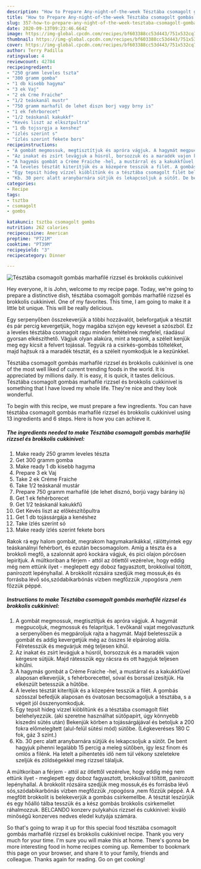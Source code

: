 ```yaml
---
description: "How to Prepare Any-night-of-the-week Tésztába csomagolt gombás marhafilé rizzsel és brokkolis cukkinivel"
title: "How to Prepare Any-night-of-the-week Tésztába csomagolt gombás marhafilé rizzsel és brokkolis cukkinivel"
slug: 357-how-to-prepare-any-night-of-the-week-tesztaba-csomagolt-gombas-marhafile-rizzsel-es-brokkolis-cukkinivel
date: 2020-09-13T09:23:46.664Z
image: https://img-global.cpcdn.com/recipes/bf603388cc53d443/751x532cq70/tesztaba-csomagolt-gombas-marhafile-rizzsel-es-brokkolis-cukkinivel-recept-foto.jpg
thumbnail: https://img-global.cpcdn.com/recipes/bf603388cc53d443/751x532cq70/tesztaba-csomagolt-gombas-marhafile-rizzsel-es-brokkolis-cukkinivel-recept-foto.jpg
cover: https://img-global.cpcdn.com/recipes/bf603388cc53d443/751x532cq70/tesztaba-csomagolt-gombas-marhafile-rizzsel-es-brokkolis-cukkinivel-recept-foto.jpg
author: Terry Padilla
ratingvalue: 4
reviewcount: 42784
recipeingredient:
- "250 gramm leveles tszta"
- "300 gramm gomba"
- "1 db kisebb hagyma"
- "3 ek Vaj"
- "2 ek Crme Fraiche"
- "1/2 teáskanál mustr"
- "750 gramm marhafil de lehet diszn borj vagy brny is"
- "1 ek fehrborecet"
- "1/2 teáskanál kakukkf"
- "Kevés liszt az elksztpultra"
- "1 db tojssrgja a kenshez"
- "ízlés szerint s"
- "ízlés szerint fekete bors"
recipeinstructions:
- "A gombát megmossuk, megtisztítjuk és apróra vágjuk. A hagymát megpucoljuk, megmossuk és felaprítjuk. 1 evőkanál vajat megolvasztunk a serpenyőben és megpároljuk rajta a hagymát. Majd beletesszük a gombát és addig kevergetjük még az összes lé elpárolog alóla. Félretesszük és megvárjuk még teljesen kihűl."
- "Az inakat és zsírt levágjuk a húsról, borsozzuk és a maradék vajon kérgesre sütjük. Majd rátesszük egy rácsra és ott hagyjuk teljesen kihűlni."
- "A hagymás gombát a Crème Fraiche -hel, a mustárral és a kakukkfűvel alaposan elkeverjük, s fehérborecettel, sóval és borssal ízesítjük. Ha elkészült betesszük a hűtőbe."
- "A leveles tésztát kiterítjük és a közepére tesszük a filét. A gombás szósszal befedjük alaposan és óvatosan becsomagoljuk a tésztába, s a végeit jól összenyomkodjuk."
- "Egy tepsit hideg vízzel kiöblítünk és a tésztába csomagolt filét belehelyezzük. (aki szeretne használhat sütőpapírt, úgy könnyebb kiszedni sütés után) Bekenjük körben a tojássárgájával és betoljuk a 200 fokra előmelegített (alul-felül sütési mód) sütőbe. (Légkeveréses 180 C fok, gáz 3 színt.)"
- "Kb. 30 perc alatt aranybarnára sütjük és lekapcsoljuk a sütőt. De bent hagyjuk pihenni legalább 15 percig a meleg sütőben, így lesz finom és omlós a filénk. Ha letelt a pihentetés idő nem túl vékony szeletekre szeljük és zöldségekkel meg rizzsel tálaljuk."
categories:
- Recipe
tags:
- tsztba
- csomagolt
- gombs

katakunci: tsztba csomagolt gombs 
nutrition: 262 calories
recipecuisine: American
preptime: "PT21M"
cooktime: "PT39M"
recipeyield: "3"
recipecategory: Dinner

---
```



![Tésztába csomagolt gombás marhafilé rizzsel és brokkolis cukkinivel](https://img-global.cpcdn.com/recipes/bf603388cc53d443/751x532cq70/tesztaba-csomagolt-gombas-marhafile-rizzsel-es-brokkolis-cukkinivel-recept-foto.jpg)

Hey everyone, it is John, welcome to my recipe page. Today, we're going to prepare a distinctive dish, tésztába csomagolt gombás marhafilé rizzsel és brokkolis cukkinivel. One of my favorites. This time, I am going to make it a little bit unique. This will be really delicious.

Egy serpenyőben összekeverjük a többi hozzávalót, beleforgatjuk a tésztát és pár percig kevergetjük, hogy magába szívjon egy keveset a szószból. Ez a leveles tésztába csomagolt ragu minden feltételnek megfelel, ráadásul gyorsan elkészíthető. Vágjuk olyan alakúra, mint a tepsink, a széleit kenjük meg egy kicsit a felvert tojással. Tegyük rá a csirkés-gombás tölteléket, majd hajtsuk rá a maradék tésztát, és a széleit nyomkodjuk le a kezünkkel.

Tésztába csomagolt gombás marhafilé rizzsel és brokkolis cukkinivel is one of the most well liked of current trending foods in the world. It is appreciated by millions daily. It is easy, it is quick, it tastes delicious. Tésztába csomagolt gombás marhafilé rizzsel és brokkolis cukkinivel is something that I have loved my whole life. They're nice and they look wonderful.


To begin with this recipe, we must prepare a few ingredients. You can have tésztába csomagolt gombás marhafilé rizzsel és brokkolis cukkinivel using 13 ingredients and 6 steps. Here is how you can achieve it.

<!--inarticleads1-->

##### The ingredients needed to make Tésztába csomagolt gombás marhafilé rizzsel és brokkolis cukkinivel:

1. Make ready 250 gramm leveles tészta
1. Get 300 gramm gomba
1. Make ready 1 db kisebb hagyma
1. Prepare 3 ek Vaj
1. Take 2 ek Créme Fraiche
1. Take 1/2 teáskanál mustár
1. Prepare 750 gramm marhafilé (de lehet disznó, borjú vagy bárány is)
1. Get 1 ek fehérborecet
1. Get 1/2 teáskanál kakukkfű
1. Get Kevés liszt az előkészítőpultra
1. Get 1 db tojássárgája a kenéshez
1. Take ízlés szerint só
1. Make ready ízlés szerint fekete bors


Rakok rá egy halom gombát, megrakom hagymakarikákkal, rálöttyintek egy teáskanálnyi fehérbort, és ezután becsomagolom. Amíg a tészta és a brokkoli megfő, a szalonnát apró kockára vágjuk, és pici olajon pörcösen lepirítjuk. A múltkoriban a férjem - attól az ötlettől vezérelve, hogy eddig még nem ettünk ilyet - meglepett egy doboz fagyasztott, brokkolival töltött, panírozott lepényhallal. A brokkolit rózsáira szedjük meg mossuk,és és forrásba lévő sós,szódabikarbónás vízben megfőzzük ,ropogósra ,nem főzzük péppé. 

<!--inarticleads2-->

##### Instructions to make Tésztába csomagolt gombás marhafilé rizzsel és brokkolis cukkinivel:

1. A gombát megmossuk, megtisztítjuk és apróra vágjuk. A hagymát megpucoljuk, megmossuk és felaprítjuk. 1 evőkanál vajat megolvasztunk a serpenyőben és megpároljuk rajta a hagymát. Majd beletesszük a gombát és addig kevergetjük még az összes lé elpárolog alóla. Félretesszük és megvárjuk még teljesen kihűl.
1. Az inakat és zsírt levágjuk a húsról, borsozzuk és a maradék vajon kérgesre sütjük. Majd rátesszük egy rácsra és ott hagyjuk teljesen kihűlni.
1. A hagymás gombát a Crème Fraiche -hel, a mustárral és a kakukkfűvel alaposan elkeverjük, s fehérborecettel, sóval és borssal ízesítjük. Ha elkészült betesszük a hűtőbe.
1. A leveles tésztát kiterítjük és a közepére tesszük a filét. A gombás szósszal befedjük alaposan és óvatosan becsomagoljuk a tésztába, s a végeit jól összenyomkodjuk.
1. Egy tepsit hideg vízzel kiöblítünk és a tésztába csomagolt filét belehelyezzük. (aki szeretne használhat sütőpapírt, úgy könnyebb kiszedni sütés után) Bekenjük körben a tojássárgájával és betoljuk a 200 fokra előmelegített (alul-felül sütési mód) sütőbe. (Légkeveréses 180 C fok, gáz 3 színt.)
1. Kb. 30 perc alatt aranybarnára sütjük és lekapcsoljuk a sütőt. De bent hagyjuk pihenni legalább 15 percig a meleg sütőben, így lesz finom és omlós a filénk. Ha letelt a pihentetés idő nem túl vékony szeletekre szeljük és zöldségekkel meg rizzsel tálaljuk.


A múltkoriban a férjem - attól az ötlettől vezérelve, hogy eddig még nem ettünk ilyet - meglepett egy doboz fagyasztott, brokkolival töltött, panírozott lepényhallal. A brokkolit rózsáira szedjük meg mossuk,és és forrásba lévő sós,szódabikarbónás vízben megfőzzük ,ropogósra ,nem főzzük péppé. A A megfőtt brokkolit is belekeverjük a gombás csirkemellbe. A tésztát leszűrjük és egy hőálló tálba tesszük és a kész gombás brokkolis csirkemellet ráhalmozzuk. BELCANDO konzerv pulykahús rizzsel és cukkinivel: kiváló minőségű konzerves nedves eledel kutyája számára. 

So that's going to wrap it up for this special food tésztába csomagolt gombás marhafilé rizzsel és brokkolis cukkinivel recipe. Thank you very much for your time. I'm sure you will make this at home. There's gonna be more interesting food in home recipes coming up. Remember to bookmark this page on your browser, and share it to your family, friends and colleague. Thanks again for reading. Go on get cooking!
